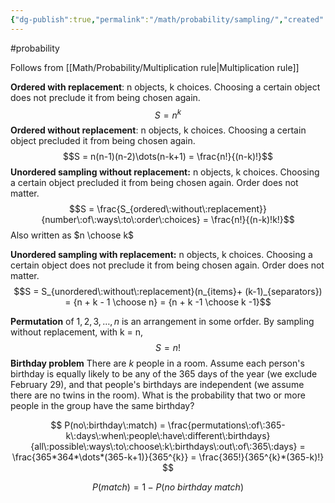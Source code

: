 ```yaml
---
{"dg-publish":true,"permalink":"/math/probability/sampling/","created":"","updated":""}
---
```


#probability

Follows from [[Math/Probability/Multiplication rule\|Multiplication rule]]

**Ordered with replacement**: n objects, k choices. Choosing a certain object does not preclude it from being chosen again.
$$S = n^k$$
**Ordered without replacement**: n objects, k choices. Choosing a certain object precluded it from being chosen again.
$$S = n(n-1)(n-2)\dots(n-k+1) = \frac{n!}{(n-k)!}$$
**Unordered sampling without replacement:** n objects, k choices. Choosing a certain object precluded it from being chosen again. Order does not matter.
$$S = \frac{S_{ordered\:without\:replacement}}{number\:of\:ways\:to\:order\:choices} = \frac{n!}{(n-k)!k!}$$
Also written as $n \choose k$

**Unordered sampling with replacement:** n objects, k choices. Choosing a certain object does not preclude it from being chosen again. Order does not matter.
$$S = S_{unordered\:without\:replacement}(n_{items}+ (k-1)_{separators})  =
{n + k - 1 \choose n} =
{n + k -1 \choose k -1}$$

**Permutation** of $1,2,3,\dots,n$ is an arrangement in some orfder. By sampling without replacement, with k = n, $$S = n!$$
**Birthday problem**
There are $k$ people in a room. Assume each person's birthday is equally likely to be any of the 365 days of the year (we exclude February 29), and that people's birthdays are independent (we assume there are no twins in the room). What is the probability that two or more people in the group have the same birthday?

$$
P(no\:birthday\:match) =
\frac{permutations\:of\:365-k\:days\:when\:people\:have\:different\:birthdays}{all\:possible\:ways\:to\:choose\:k\:birthdays\:out\:of\:365\:days} =
\frac{365*364*\dots*(365-k+1)}{365^{k}} =
\frac{365!}{365^{k}*(365-k)!}
$$

$$P(match) = 1 - P(no\:birthday\:match)$$
